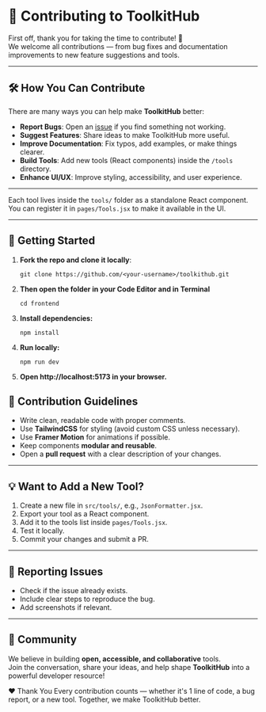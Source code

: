 # 🤝 Contributing to ToolkitHub

First off, thank you for taking the time to contribute! 🙌  
We welcome all contributions — from bug fixes and documentation improvements to new feature suggestions and tools.  

---

## 🛠 How You Can Contribute

There are many ways you can help make **ToolkitHub** better:

- **Report Bugs**: Open an [issue](./issues) if you find something not working.
- **Suggest Features**: Share ideas to make ToolkitHub more useful.
- **Improve Documentation**: Fix typos, add examples, or make things clearer.
- **Build Tools**: Add new tools (React components) inside the `/tools` directory.
- **Enhance UI/UX**: Improve styling, accessibility, and user experience.

---

Each tool lives inside the `tools/` folder as a standalone React component.  
You can register it in `pages/Tools.jsx` to make it available in the UI.

---

## 🚀 Getting Started

1. **Fork the repo and clone it locally**:
   ```
   git clone https://github.com/<your-username>/toolkithub.git
   ```
2. **Then open the folder in your Code Editor and in Terminal**
   ```
   cd frontend
   ```
3. **Install dependencies:**

   ```
   npm install
   ```
4. **Run locally:**

   ```
   npm run dev
   ```
5. **Open http://localhost:5173 in your browser.**

## 📝 Contribution Guidelines

- Write clean, readable code with proper comments.  
- Use **TailwindCSS** for styling (avoid custom CSS unless necessary).  
- Use **Framer Motion** for animations if possible.  
- Keep components **modular and reusable**.  
- Open a **pull request** with a clear description of your changes.  

---

## 💡 Want to Add a New Tool?

1. Create a new file in `src/tools/`, e.g., `JsonFormatter.jsx`.  
2. Export your tool as a React component.  
3. Add it to the tools list inside `pages/Tools.jsx`.  
4. Test it locally.  
5. Commit your changes and submit a PR.  

---

## 🐛 Reporting Issues

- Check if the issue already exists.  
- Include clear steps to reproduce the bug.  
- Add screenshots if relevant.  

---

## 🙌 Community

We believe in building **open, accessible, and collaborative** tools.  
Join the conversation, share your ideas, and help shape **ToolkitHub** into a powerful developer resource!  


❤️ Thank You
Every contribution counts — whether it's 1 line of code, a bug report, or a new tool.
Together, we make ToolkitHub better.
